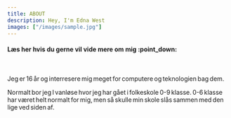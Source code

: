 ```yaml
---
title: ABOUT
description: Hey, I'm Edna West
images: ["/images/sample.jpg"]
---
```


<h4>Læs her hvis du gerne vil vide mere om mig :point_down: </h4>

<br/>

<p style="word-spacing: -1.5px;">Jeg er 16 år og interresere mig meget for computere og teknologien bag dem. </p>

<p style="word-spacing: -1.5px;"> Normalt bor jeg I vanløse hvor jeg har gået i folkeskole 0-9 klasse. 0-6 klasse har været helt normalt for mig, men så skulle min skole slås sammen med den lige ved siden af. </p>